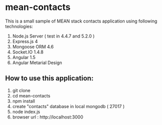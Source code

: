 # mean-contacts

This is a small sample of MEAN stack contacts application using following technologies:
   1. Node.js Server ( test in 4.4.7 and 5.2.0 )
   2. Express.js 4
   3. Mongoose ORM  4.6
   4. Socket.IO 1.4.8
   5. Angular 1.5
   6. Angular Metarial Design
   
## How to use this application:

   1. git clone 
   2. cd mean-contacts 
   3. npm install
   4. create "contacts" database in local mongodb ( 27017 )
   5. node index.js
   6. browser url : http://localhost:3000
